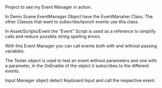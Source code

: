 Project to see my Event Manager in action.

In Demo Scene EventManager Object have the EventManaher Class.
The other Classes that want to subscribe/launch events use this class.

In Asset/Scripts/Event the "Event" Script is used as a reference to simplify calls and reduce possible string spelling errors.

With this Event Manager you can call events both with and without passing variables.

The Tester object is used to test an event without parameters and one with a parameter, in the OnEnable of the object it subscribes to the different events.

Input Manager object detect Keyboard Input and call the respective event.
